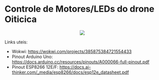 # Controle de Motores/LEDs do drone Oiticica
<p align="center"><img src="http://img.shields.io/static/v1?label=STATUS&message=EM%20DESENVOLVIMENTO&color=GREEN&style=for-the-badge"/></p>

Links uteis: 
- Wokwi: https://wokwi.com/projects/385875384721554433
- Pinout Arduino Uno: https://docs.arduino.cc/resources/pinouts/A000066-full-pinout.pdf
- Pinout ESP8266 12E/F: https://docs.ai-thinker.com/_media/esp8266/docs/esp12e_datasheet.pdf
